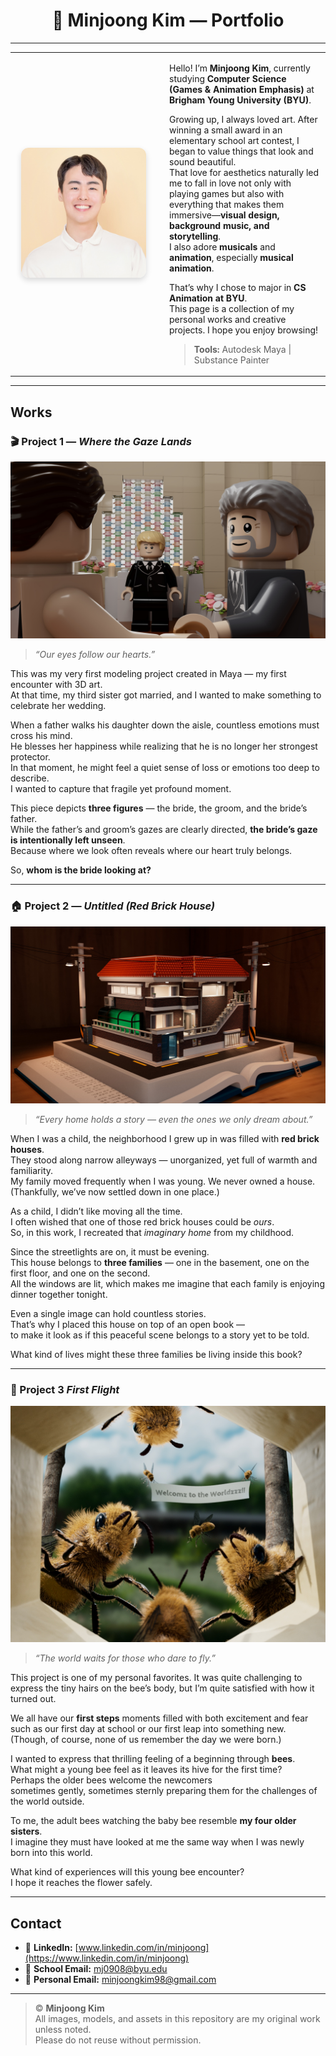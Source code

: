 <!-- Header -->
<h1 align="center">🎨 Minjoong Kim — Portfolio</h1>

---

<table>
  <tr>
    <td width="220" align="center">
      <img src="assets/profile.jpg" alt="Minjoong Kim" width="200" style="border-radius: 12px; box-shadow: 0 4px 10px rgba(0,0,0,0.15);"/>
    </td>
    <td style="vertical-align: top; padding-left: 20px;">

Hello! I’m **Minjoong Kim**, currently studying **Computer Science (Games & Animation Emphasis)** at **Brigham Young University (BYU)**.  

Growing up, I always loved art. After winning a small award in an elementary school art contest, I began to value things that look and sound beautiful.  
That love for aesthetics naturally led me to fall in love not only with playing games but also with everything that makes them immersive—**visual design, background music, and storytelling**.  
I also adore **musicals** and **animation**, especially **musical animation**.

That’s why I chose to major in **CS Animation at BYU**.  
This page is a collection of my personal works and creative projects. I hope you enjoy browsing!

> **Tools:** Autodesk Maya | Substance Painter
  </tr>
</table>

---

## Works


### 🎬 Project 1 — *Where the Gaze Lands*

![Where the Gaze Lands](assets/works/where_the_gaze_lands_main.jpg)

> *“Our eyes follow our hearts.”*

This was my very first modeling project created in Maya — my first encounter with 3D art.  
At that time, my third sister got married, and I wanted to make something to celebrate her wedding.

When a father walks his daughter down the aisle, countless emotions must cross his mind.  
He blesses her happiness while realizing that he is no longer her strongest protector.  
In that moment, he might feel a quiet sense of loss or emotions too deep to describe.  
I wanted to capture that fragile yet profound moment.

This piece depicts **three figures** — the bride, the groom, and the bride’s father.  
While the father’s and groom’s gazes are clearly directed, **the bride’s gaze is intentionally left unseen**.  
Because where we look often reveals where our heart truly belongs.  

So, **whom is the bride looking at?**

---

### 🏠 Project 2 — *Untitled (Red Brick House)*

![Untitled (Red Brick House)](assets/works/red_brick_house_main.jpg)

> *“Every home holds a story — even the ones we only dream about.”*

When I was a child, the neighborhood I grew up in was filled with **red brick houses**.  
They stood along narrow alleyways — unorganized, yet full of warmth and familiarity.  
My family moved frequently when I was young. We never owned a house.  
(Thankfully, we’ve now settled down in one place.)  

As a child, I didn’t like moving all the time.  
I often wished that one of those red brick houses could be *ours*.  
So, in this work, I recreated that *imaginary home* from my childhood.

Since the streetlights are on, it must be evening.  
This house belongs to **three families** — one in the basement, one on the first floor, and one on the second.  
All the windows are lit, which makes me imagine that each family is enjoying dinner together tonight.

Even a single image can hold countless stories.  
That’s why I placed this house on top of an open book —  
to make it look as if this peaceful scene belongs to a story yet to be told.

What kind of lives might these three families be living inside this book?

---

### 🐝 Project 3 *First Flight*

![First Flight](assets/works/first_flight_main.jpg)

> *“The world waits for those who dare to fly.”*

This project is one of my personal favorites. It was quite challenging to express the tiny hairs on the bee’s body, but I’m quite satisfied with how it turned out.

We all have our **first steps** moments filled with both excitement and fear such as our first day at school or our first leap into something new.  
(Though, of course, none of us remember the day we were born.)

I wanted to express that thrilling feeling of a beginning through **bees**.  
What might a young bee feel as it leaves its hive for the first time?  
Perhaps the older bees welcome the newcomers  
sometimes gently, sometimes sternly preparing them for the challenges of the world outside.

To me, the adult bees watching the baby bee resemble **my four older sisters**.  
I imagine they must have looked at me the same way when I was newly born into this world.

What kind of experiences will this young bee encounter?  
I hope it reaches the flower safely.




---

## Contact

- 🔗 **LinkedIn:** [www.linkedin.com/in/minjoong](https://www.linkedin.com/in/minjoong)  
- 📧 **School Email:** mj0908@byu.edu  
- 📮 **Personal Email:** minjoongkim98@gmail.com  

---

> © **Minjoong Kim**  
> All images, models, and assets in this repository are my original work unless noted.  
> Please do not reuse without permission.
